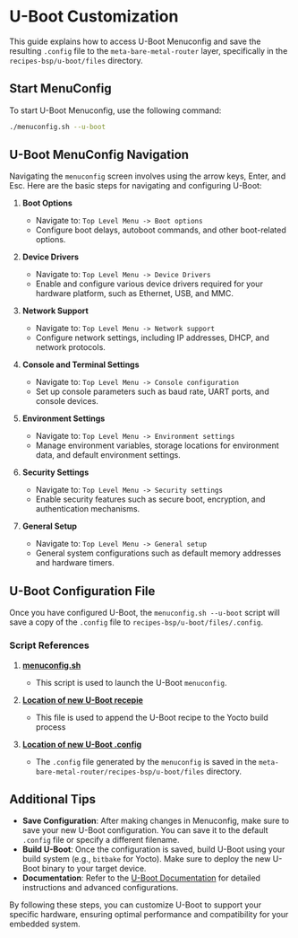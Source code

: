 # U-Boot Customization

This guide explains how to access U-Boot Menuconfig and save the resulting `.config` file to the `meta-bare-metal-router` layer, specifically in the `recipes-bsp/u-boot/files` directory.

## Start MenuConfig

To start U-Boot Menuconfig, use the following command:

```bash
./menuconfig.sh --u-boot
```

## U-Boot MenuConfig Navigation

Navigating the `menuconfig` screen involves using the arrow keys, Enter, and Esc. Here are the basic steps for navigating and configuring U-Boot:

1. **Boot Options**
   - Navigate to: `Top Level Menu -> Boot options`
   - Configure boot delays, autoboot commands, and other boot-related options.

2. **Device Drivers**
   - Navigate to: `Top Level Menu -> Device Drivers`
   - Enable and configure various device drivers required for your hardware platform, such as Ethernet, USB, and MMC.

3. **Network Support**
   - Navigate to: `Top Level Menu -> Network support`
   - Configure network settings, including IP addresses, DHCP, and network protocols.

4. **Console and Terminal Settings**
   - Navigate to: `Top Level Menu -> Console configuration`
   - Set up console parameters such as baud rate, UART ports, and console devices.

5. **Environment Settings**
   - Navigate to: `Top Level Menu -> Environment settings`
   - Manage environment variables, storage locations for environment data, and default environment settings.

6. **Security Settings**
   - Navigate to: `Top Level Menu -> Security settings`
   - Enable security features such as secure boot, encryption, and authentication mechanisms.

7. **General Setup**
   - Navigate to: `Top Level Menu -> General setup`
   - General system configurations such as default memory addresses and hardware timers.

## U-Boot Configuration File

Once you have configured U-Boot, the `menuconfig.sh --u-boot` script will save a copy of the `.config` file to `recipes-bsp/u-boot/files/.config`.

### Script References

1. **[menuconfig.sh](../../menuconfig.sh)**
   - This script is used to launch the U-Boot `menuconfig`.

2. **[Location of new U-Boot recepie](../../yocto-meta-layers/meta-bare-metal-router/recipes-bsp/u-boot/u-boot_%25.bbappend)**
   - This file is used to append the U-Boot recipe to the Yocto build process

3. **[Location of new U-Boot .config](../../yocto-meta-layers/meta-bare-metal-router/recipes-bsp/u-boot/files/.config)**
   - The `.config` file generated by the `menuconfig` is saved in the `meta-bare-metal-router/recipes-bsp/u-boot/files` directory.

## Additional Tips

- **Save Configuration**: After making changes in Menuconfig, make sure to save your new U-Boot configuration. You can save it to the default `.config` file or specify a different filename.
- **Build U-Boot**: Once the configuration is saved, build U-Boot using your build system (e.g., `bitbake` for Yocto). Make sure to deploy the new U-Boot binary to your target device.
- **Documentation**: Refer to the [U-Boot Documentation](https://www.denx.de/wiki/U-Boot) for detailed instructions and advanced configurations.

By following these steps, you can customize U-Boot to support your specific hardware, ensuring optimal performance and compatibility for your embedded system.